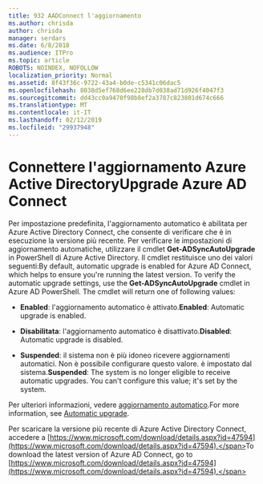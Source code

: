 ```yaml
---
title: 932 AADConnect l'aggiornamento
ms.author: chrisda
author: chrisda
manager: serdars
ms.date: 6/8/2018
ms.audience: ITPro
ms.topic: article
ROBOTS: NOINDEX, NOFOLLOW
localization_priority: Normal
ms.assetid: 8f43f36c-9722-43a4-b0de-c5341c06dac5
ms.openlocfilehash: 8038d5ef768d6ee228db7d038ad71d926f4047f3
ms.sourcegitcommit: dd43cc0a9470f98b8ef2a3787c823801d674c666
ms.translationtype: MT
ms.contentlocale: it-IT
ms.lasthandoff: 02/12/2019
ms.locfileid: "29937948"
---
```

# <a name="upgrade-azure-ad-connect"></a><span data-ttu-id="61d3e-102">Connettere l'aggiornamento Azure Active Directory</span><span class="sxs-lookup"><span data-stu-id="61d3e-102">Upgrade Azure AD Connect</span></span>

<span data-ttu-id="61d3e-p101">Per impostazione predefinita, l'aggiornamento automatico è abilitata per Azure Active Directory Connect, che consente di verificare che è in esecuzione la versione più recente. Per verificare le impostazioni di aggiornamento automatiche, utilizzare il cmdlet **Get-ADSyncAutoUpgrade** in PowerShell di Azure Active Directory. Il cmdlet restituisce uno dei valori seguenti:</span><span class="sxs-lookup"><span data-stu-id="61d3e-p101">By default, automatic upgrade is enabled for Azure AD Connect, which helps to ensure you're running the latest version. To verify the automatic upgrade settings, use the **Get-ADSyncAutoUpgrade** cmdlet in Azure AD PowerShell. The cmdlet will return one of following values:</span></span> 
  
- <span data-ttu-id="61d3e-106">**Enabled**: l'aggiornamento automatico è attivato.</span><span class="sxs-lookup"><span data-stu-id="61d3e-106">**Enabled**: Automatic upgrade is enabled.</span></span> 
    
- <span data-ttu-id="61d3e-107">**Disabilitata**: l'aggiornamento automatico è disattivato.</span><span class="sxs-lookup"><span data-stu-id="61d3e-107">**Disabled**: Automatic upgrade is disabled.</span></span> 
    
- <span data-ttu-id="61d3e-p102">**Suspended**: il sistema non è più idoneo ricevere aggiornamenti automatici. Non è possibile configurare questo valore. è impostato dal sistema.</span><span class="sxs-lookup"><span data-stu-id="61d3e-p102">**Suspended**: The system is no longer eligible to receive automatic upgrades. You can't configure this value; it's set by the system.</span></span> 
    
<span data-ttu-id="61d3e-110">Per ulteriori informazioni, vedere [aggiornamento automatico](https://docs.microsoft.com/azure/active-directory/connect/active-directory-aadconnect-feature-automatic-upgrade).</span><span class="sxs-lookup"><span data-stu-id="61d3e-110">For more information, see [Automatic upgrade](https://docs.microsoft.com/azure/active-directory/connect/active-directory-aadconnect-feature-automatic-upgrade).</span></span>
  
<span data-ttu-id="61d3e-111">Per scaricare la versione più recente di Azure Active Directory Connect, accedere a [https://www.microsoft.com/download/details.aspx?id=47594](https://www.microsoft.com/download/details.aspx?id=47594).</span><span class="sxs-lookup"><span data-stu-id="61d3e-111">To download the latest version of Azure AD Connect, go to [https://www.microsoft.com/download/details.aspx?id=47594](https://www.microsoft.com/download/details.aspx?id=47594).</span></span>
  

